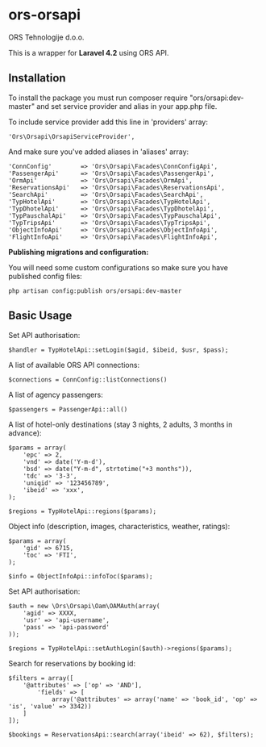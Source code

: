 # ors-orsapi
ORS Tehnologije d.o.o.

This is a wrapper for **Laravel 4.2** using ORS API.

## Installation

To install the package you must run composer require "ors/orsapi:dev-master" and set service provider and alias in your app.php file.

To include service provider add this line in 'providers' array:

	'Ors\Orsapi\OrsapiServiceProvider',

And make sure you've added aliases in 'aliases' array:

	'ConnConfig'		=> 'Ors\Orsapi\Facades\ConnConfigApi',
	'PassengerApi'		=> 'Ors\Orsapi\Facades\PassengerApi',
	'OrmApi'			=> 'Ors\Orsapi\Facades\OrmApi',
	'ReservationsApi'	=> 'Ors\Orsapi\Facades\ReservationsApi',
	'SearchApi'			=> 'Ors\Orsapi\Facades\SearchApi',
	'TypHotelApi'		=> 'Ors\Orsapi\Facades\TypHotelApi',
	'TypDhotelApi'		=> 'Ors\Orsapi\Facades\TypDhotelApi',
	'TypPauschalApi'	=> 'Ors\Orsapi\Facades\TypPauschalApi',
	'TypTripsApi'		=> 'Ors\Orsapi\Facades\TypTripsApi',
	'ObjectInfoApi'		=> 'Ors\Orsapi\Facades\ObjectInfoApi',
	'FlightInfoApi'		=> 'Ors\Orsapi\Facades\FlightInfoApi',
  
**Publishing migrations and configuration:**

You will need some custom configurations so make sure you have published config files:

	php artisan config:publish ors/orsapi:dev-master

## Basic Usage

Set API authorisation:
	
	$handler = TypHotelApi::setLogin($agid, $ibeid, $usr, $pass);


A list of available ORS API connections:

	$connections = ConnConfig::listConnections()

A list of agency passengers:

	$passengers = PassengerApi::all()

A list of hotel-only destinations (stay 3 nights, 2 adults, 3 months in advance):

	$params = array(
		'epc' => 2,
		'vnd' => date('Y-m-d'),
		'bsd' => date("Y-m-d", strtotime("+3 months")),
		'tdc' => '3-3',
		'uniqid' => '123456789',
		'ibeid' => 'xxx',
	);
	
	$regions = TypHotelApi::regions($params);
	
Object info (description, images, characteristics, weather, ratings):

	$params = array(
		'gid' => 6715,
		'toc' => 'FTI',
	);
	
	$info = ObjectInfoApi::infoToc($params);
	
Set API authorisation:

	$auth = new \Ors\Orsapi\Oam\OAMAuth(array(
		'agid' => XXXX, 
		'usr' => 'api-username', 
		'pass' => 'api-password'
	));
	
	$regions = TypHotelApi::setAuthLogin($auth)->regions($params);
	
Search for reservations by booking id:

	$filters = array([
		'@attributes' => ['op' => 'AND'],
			'fields' => [
				array('@attributes' => array('name' => 'book_id', 'op' => 'is', 'value' => 3342))			
		]
	]);
	
	$bookings = ReservationsApi::search(array('ibeid' => 62), $filters);
	